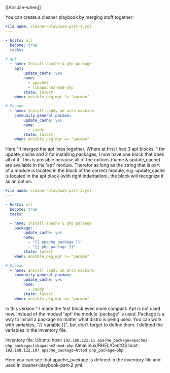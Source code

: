 [[Ansible-when]]

You can create a cleaner playbook by merging stuff together:

``` yaml
File name: cleaner-playbook-part-1.yml
---

- hosts: all
  become: true
  tasks:

# apt
  - name: Install apache & php package
    apt:
        update_cache: yes
        name:
          - apache2
          - libapache2-mod-php
        state: latest
    when: ansible_pkg_mgr != "pacman"

# Pacman
  - name: Install caddy on arch machine
    community.general.pacman:
        update_cache: yes
        name:
          - caddy
        state: latest
    when: ansible_pkg_mgr == "pacman"
```

Here ^ I merged the apt lines together. Where at first I had 3 apt blocks, 1 for update_cache and 2 for installing packages, I now have one block that does all of it. 
This is possible because all of the options (name & update_cache) are available in the 'apt' module. 
Therefor as long as the string that is part of a module is located in the block of the correct module, e.g. update_cache is located in the apt block (with right indentation), the block will recognize it as an option. 

```yaml
File name: cleaner-playbook-part-2.yml
---

- hosts: all
  become: true
  tasks:

  - name: Install apache & php package
    package:
        update_cache: yes
        name:
          - "{{ apache_package }}"
          - "{{ php_package }}"
        state: latest
    when: ansible_pkg_mgr != "pacman"

# Pacman
  - name: Install caddy on arch machine
    community.general.pacman:
        update_cache: yes
        name:
          - caddy
        state: latest
    when: ansible_pkg_mgr == "pacman"
```

In this version ^ I made the first block even more compact. Apt is not used now. Instead of the moduel 'apt' the module 'package' is used. Package is a way to install a package no matter what distro is being used. You can work with variables, "{{ variable }}", but don't forget to define them. 
I defined the variables in the inventory file.

Inventory file:
Ubuntu host:
`192.168.122.11 apache_package=apache2 php_package=libapache2-mod-php`
AlmaLinux/RHEL/CentOS host:
`192.168.122.107 apache_package=httpd php_package=php`

Here you can see that apache_package is defined in the inventory file and used in cleaner-playbook-part-2.yml.
